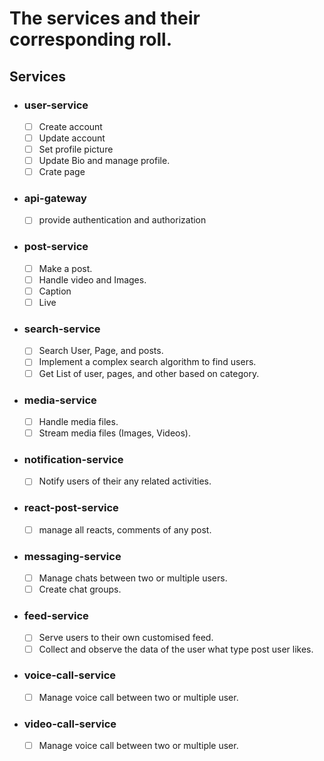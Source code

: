 # The services and their corresponding roll.
## Services
* ### user-service 
  * [ ] Create account
  * [ ] Update account
  * [ ] Set profile picture
  * [ ] Update Bio and manage profile.
  * [ ] Crate page
* ### api-gateway
  * [ ] provide authentication and authorization
* ### post-service
  * [ ] Make a post.
  * [ ] Handle video and Images.
  * [ ] Caption
  * [ ] Live
* ### search-service
  * [ ] Search User, Page, and posts.
  * [ ] Implement a complex search algorithm to find users.
  * [ ] Get List of user, pages, and other based on category.
* ### media-service
  * [ ] Handle media files.
  * [ ] Stream media files (Images, Videos).
* ### notification-service
  * [ ] Notify users of their any related activities.
* ### react-post-service
  * [ ] manage all reacts, comments of any post. 
* ### messaging-service
  * [ ] Manage chats between two or multiple users.
  * [ ] Create chat groups.
* ### feed-service
  * [ ] Serve users to their own customised feed.
  * [ ] Collect and observe the data of the user what type post user likes.
* ### voice-call-service
  * [ ] Manage voice call between two or multiple user.
* ### video-call-service
  * [ ] Manage voice call between two or multiple user.
